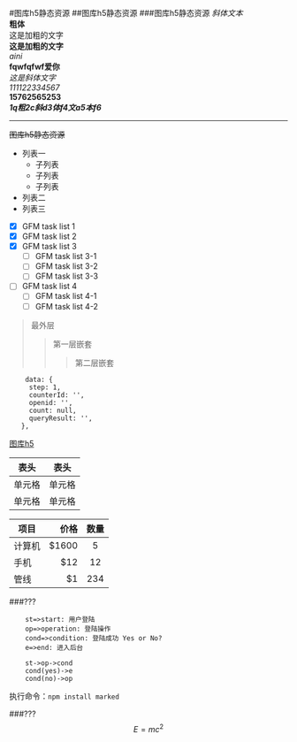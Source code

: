 #图库h5静态资源
##图库h5静态资源
###图库h5静态资源
*斜体文本*  
**粗体**  
这是加粗的文字  
**这是加粗的文字**  
*aini*  
**fqwfqfwf爱你**  
*这是斜体文字*  
*111122334567*  
**15762565253**  
***1q粗2c斜d3体f4文a5本f6***  
***
~~图库h5静态资源~~  

- 列表一
    + 子列表
    + 子列表
    + 子列表
- 列表二
- 列表三 
- [x] GFM task list 1
- [x] GFM task list 2
- [x] GFM task list 3
    - [ ] GFM task list 3-1
    - [ ] GFM task list 3-2
    - [ ] GFM task list 3-3
- [ ] GFM task list 4
    - [ ] GFM task list 4-1
    - [ ] GFM task list 4-2

> 最外层
> > 第一层嵌套
> > > 第二层嵌套  

```
    data: {
     step: 1,
     counterId: '',
     openid: '',
     count: null,
     queryResult: '',
   },  
```   
[图库h5](http://tu0.heiguang.com/m)  

|  表头   | 表头  |  
| -----  | :---: |  
| 单元格  | 单元格 |  
| 单元格  | 单元格 |  
    
| 项目        | 价格   |  数量  |
| --------   | -----:  | :----:  |
| 计算机      | $1600   |   5     |
| 手机        |   $12   |   12   |
| 管线        |    $1    |  234  |
   
###???
```flow  
    st=>start: 用户登陆
    op=>operation: 登陆操作
    cond=>condition: 登陆成功 Yes or No?
    e=>end: 进入后台
    
    st->op->cond
    cond(yes)->e
    cond(no)->op
```

执行命令：`npm install marked`

###???
$$  
    E=mc^2  
$$
